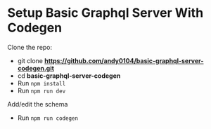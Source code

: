 # Setup Basic Graphql Server With Codegen

Clone the repo:
* git clone **https://github.com/andy0104/basic-graphql-server-codegen.git**
* cd **basic-graphql-server-codegen**
* Run `npm install`
* Run `npm run dev`

Add/edit the schema
* Run `npm run codegen`